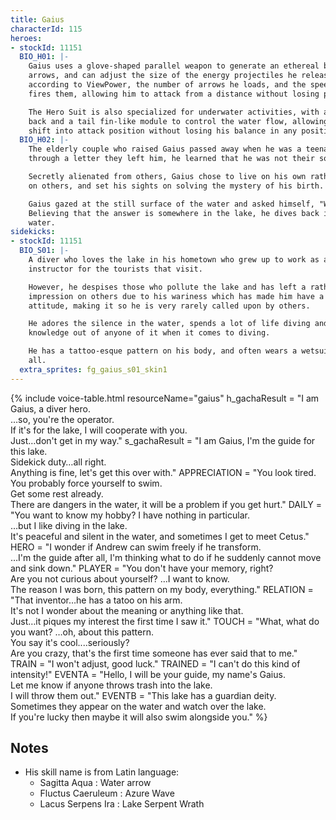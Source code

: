 ```yaml
---
title: Gaius
characterId: 115
heroes:
- stockId: 11151
  BIO_H01: |-
    Gaius uses a glove-shaped parallel weapon to generate an ethereal bow and
    arrows, and can adjust the size of the energy projectiles he releases as arrows
    according to ViewPower, the number of arrows he loads, and the speed at which he
    fires them, allowing him to attack from a distance without losing power.

    The Hero Suit is also specialized for underwater activities, with a ring on the
    back and a tail fin-like module to control the water flow, allowing the hero to
    shift into attack position without losing his balance in any position.
  BIO_H02: |-
    The elderly couple who raised Gaius passed away when he was a teenager, and
    through a letter they left him, he learned that he was not their son by blood.

    Secretly alienated from others, Gaius chose to live on his own rather than rely
    on others, and set his sights on solving the mystery of his birth.

    Gaius gazed at the still surface of the water and asked himself, "Who am I?
    Believing that the answer is somewhere in the lake, he dives back into the
    water.
sidekicks:
- stockId: 11151
  BIO_S01: |-
    A diver who loves the lake in his hometown who grew up to work as a guide
    instructor for the tourists that visit.

    However, he despises those who pollute the lake and has left a rather scary
    impression on others due to his wariness which has made him have a very intense
    attitude, making it so he is very rarely called upon by others.

    He adores the silence in the water, spends a lot of life diving and has the most
    knowledge out of anyone of it when it comes to diving.

    He has a tattoo-esque pattern on his body, and often wears a wetsuit to hide it
    all.
  extra_sprites: fg_gaius_s01_skin1
---
```


{% include voice-table.html resourceName="gaius"
h_gachaResult = "I am Gaius, a diver hero.<br>…so, you're the operator.<br>If it's for the lake, I will cooperate with you.<br>Just…don't get in my way."
s_gachaResult = "I am Gaius, I'm the guide for this lake.<br>Sidekick duty…all right.<br>Anything is fine, let's get this over with."
APPRECIATION = "You look tired.<br>You probably force yourself to swim.<br>Get some rest already.<br>There are dangers in the water, it will be a problem if you get hurt."
DAILY = "You want to know my hobby? I have nothing in particular.<br>…but I like diving in the lake.<br>It's peaceful and silent in the water, and sometimes I get to meet Cetus."
HERO = "I wonder if Andrew can swim freely if he transform.<br>…I'm the guide after all, I'm thinking what to do if he suddenly cannot move and sink down."
PLAYER = "You don't have your memory, right?<br>Are you not curious about yourself? …I want to know.<br>The reason I was born, this pattern on my body, everything."
RELATION = "That inventor…he has a tatoo on his arm.<br>It's not I wonder about the meaning or anything like that.<br>Just…it piques my interest the first time I saw it."
TOUCH = "What, what do you want? …oh, about this pattern.<br>You say it's cool....seriously?<br>Are you crazy, that's the first time someone has ever said that to me."
TRAIN = "I won't adjust, good luck."
TRAINED = "I can't do this kind of intensity!"
EVENTA = "Hello, I will be your guide, my name's Gaius.<br>Let me know if anyone throws trash into the lake.<br>I will throw them out."
EVENTB = "This lake has a guardian deity.<br>Sometimes they appear on the water and watch over the lake.<br>If you're lucky then maybe it will also swim alongside you."
%}

## Notes

- His skill name is from Latin language:
  - Sagitta Aqua : Water arrow
  - Fluctus Caeruleum  : Azure Wave
  - Lacus Serpens Ira : Lake Serpent Wrath
